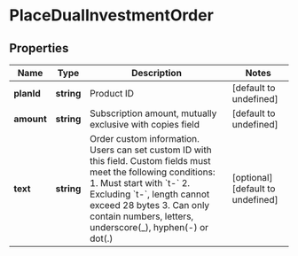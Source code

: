 # PlaceDualInvestmentOrder

## Properties

Name | Type | Description | Notes
------------ | ------------- | ------------- | -------------
**planId** | **string** | Product ID | [default to undefined]
**amount** | **string** | Subscription amount, mutually exclusive with copies field | [default to undefined]
**text** | **string** | Order custom information. Users can set custom ID with this field. Custom fields must meet the following conditions:  1. Must start with &#x60;t-&#x60; 2. Excluding &#x60;t-&#x60;, length cannot exceed 28 bytes 3. Can only contain numbers, letters, underscore(_), hyphen(-) or dot(.)  | [optional] [default to undefined]

